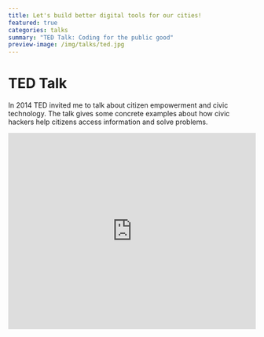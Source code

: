 ```yaml
---
title: Let's build better digital tools for our cities!
featured: true
categories: talks
summary: "TED Talk: Coding for the public good"
preview-image: /img/talks/ted.jpg
---
```


# TED Talk

In 2014 TED invited me to talk about citizen empowerment and civic technology. The talk gives some concrete examples about how civic hackers help citizens access information and solve problems.

<div>
    <iframe width="100%" height="400px" src="https://www.youtube.com/embed/rGOIxo3l44A" frameborder="0" allow="encrypted-media; picture-in-picture" allowfullscreen></iframe>
</div>
